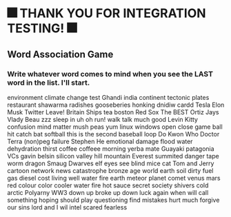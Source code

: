 # 🎆 THANK YOU FOR INTEGRATION TESTING! 🎆

## Word Association Game

### Write whatever word comes to mind when you see the LAST word in the list. I'll start.

environment
climate
change
test
Ghandi
india
continent
tectonic
plates
restaurant
shawarma
radishes
gooseberies
honking
dnidiw
cardd
Tesla
Elon
Musk
Twitter
Leave!
Britain
Ships
tea
boston
Red Sox
The BEST
Ortiz
Jays
Vlady
Beau
zzz
sleep
in
uh oh
run!
walk
talk
much
good
Levin
Kitty
confusion
mind
matter
mush
peas
yum
linux
windows
open
close
game
ball
hit
catch
bat
softball
this is the second baseball loop
Do Kwon
Who
Doctor
Terra (non)peg
failure
Stephen
He
emotional
damage
flood
water
dehydration
thirst
coffee
coffeee
morning
yerba mate
Guayaki
patagonia
VCs
gavin belsin
silicon
valley
hill
mountain
Everest
summited
danger
tape
worm
dragon
Smaug
Dwarves
elf
eyes
see
blind
mice
cat
Tom and Jerry
cartoon
network
news
catastrophe
bronze
age
world
earth
soil
dirty
fuel
gas
diesel
cost
living
well
water
fire
earth
meteor
planet
comet
venus
mars
red
colour
color
cooler
water
fire
hot
sauce
secret
society
shivers
cold
arctic
Polyarny
WW3
down
up
broke
up
down
luck
again
when
will
call
something
hoping
should
play
questioning
find
mistakes
hurt
much
forgive
our sins
lord
and
I 
wil
intel
scared
fearless

